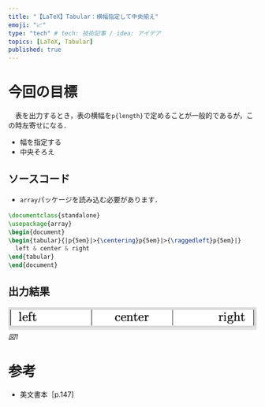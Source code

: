 ```yaml
---
title: "【LaTeX】Tabular：横幅指定して中央揃え"
emoji: "📈"
type: "tech" # tech: 技術記事 / idea: アイデア
topics: [LaTeX, Tabular]
published: true
---
```

# 今回の目標
　表を出力するとき，表の横幅を`p{length}`で定めることが一般的であるが，この時左寄せになる．
- 幅を指定する
- 中央そろえ
## ソースコード
- `array`パッケージを読み込む必要があります．
```tex
\documentclass{standalone}
\usepackage{array}
\begin{document}
\begin{tabular}{|p{5em}|>{\centering}p{5em}|>{\raggedleft}p{5em}|}
  left & center & right 
\end{tabular}
\end{document}
```
## 出力結果
![](/images/ddbc21b7e68b0e/fig1.png)*図1*

# 参考
- 美文書本［p.147]
